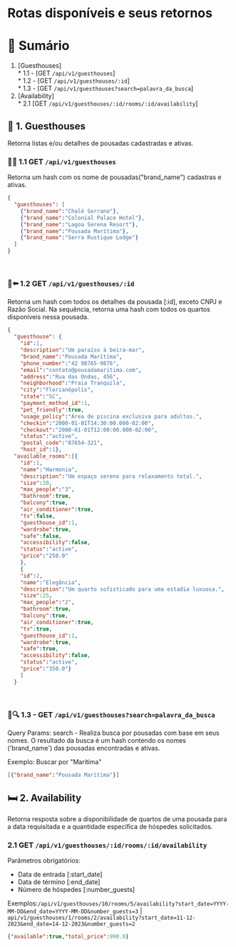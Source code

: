 # Rotas disponíveis e seus retornos

# 📑 Sumário

  1. [Guesthouses]</br>
    * 1.1 - [GET ```/api/v1/guesthouses```]</br>
    * 1.2 - [GET ```/api/v1/guesthouses/:id```]</br>
    * 1.3 - [GET ```/api/v1/guesthouses?search=palavra_da_busca```]
  2. [Availability]</br>
    * 2.1 [GET ```/api/v1/guesthouses/:id/rooms/:id/availability```]</br>

##  🏡 1. Guesthouses

  Retorna listas e/ou detalhes de pousadas cadastradas e ativas.
</br>
### 🏡🏡 1.1 GET ```/api/v1/guesthouses```

Retorna um hash com os nome de pousadas("brand_name") cadastras e ativas.

```json
{
  "guesthouses": [
    {"brand_name":"Chalé Serrano"},
    {"brand_name":"Colonial Palace Hotel"},
    {"brand_name":"Lagoa Serena Resort"},
    {"brand_name":"Pousada Marítima"},
    {"brand_name":"Serra Rustique Lodge"}
  ]
}
```

</br>

### 🏡⬅️  1.2 GET ```/api/v1/guesthouses/:id```

Retorna um hash com todos os detalhes da pousada [:id], exceto CNPJ e Razão Social. 
Na sequência, retorna uma hash com todos os quartos disponíveis nessa pousada. 
```json
{
  "guesthouse": {
    "id":1,
    "description":"Um paraíso à beira-mar",
    "brand_name":"Pousada Marítima",
    "phone_number":"42 98765-9876",
    "email":"contato@pousadamaritima.com",
    "address":"Rua das Ondas, 456",
    "neighborhood":"Praia Tranquila",
    "city":"Florianópolis",
    "state":"SC",
    "payment_method_id":1,
    "pet_friendly":true,
    "usage_policy":"Área de piscina exclusiva para adultos.",
    "checkin":"2000-01-01T14:30:00.000-02:00",
    "checkout":"2000-01-01T12:00:00.000-02:00",
    "status":"active",
    "postal_code":"87654-321",
    "host_id":1},
  "available_rooms":[{
    "id":1,
    "name":"Harmonia",
    "description":"Um espaço sereno para relaxamento total.",
    "size":20,
    "max_people":"3",
    "bathroom":true,
    "balcony":true,
    "air_conditioner":true,
    "tv":false,
    "guesthouse_id":1,
    "wardrobe":true,
    "safe":false,
    "accessibility":false,
    "status":"active",
    "price":"250.0"
    },
    {
    "id":2,
    "name":"Elegância",
    "description":"Um quarto sofisticado para uma estadia luxuosa.",
    "size":25,
    "max_people":"2",
    "bathroom":true,
    "balcony":true,
    "air_conditioner":true,
    "tv":true,
    "guesthouse_id":1,
    "wardrobe":true,
    "safe":true,
    "accessibility":false,
    "status":"active",
    "price":"350.0"}
    ]
  }
```
</br>

### 🏡🔍 1.3 - GET ```/api/v1/guesthouses?search=palavra_da_busca```

Query Params: search - Realiza busca por pousadas com base em seus nomes.
O resultado da busca é um hash contendo os nomes ('brand_name') das pousadas encontradas e ativas.

Exemplo: Buscar por "Marítima"

```json
[{"brand_name":"Pousada Marítima"}]
```

##  🛏️ 2. Availability

Retorna resposta sobre a disponibilidade de quartos de uma pousada para a data requisitada e a quantidade específica de hóspedes solicitados.

### 2.1 GET ```/api/v1/guesthouses/:id/rooms/:id/availability```

Parâmetros obrigatórios:

- Data de entrada [:start_date]
- Data de término [:end_date]
- Número de hóspedes [:number_guests]

Exemplos:```/api/v1/guesthouses/10/rooms/5/availability?start_date=YYYY-MM-DD&end_date=YYYY-MM-DD&number_guests=3``` | </br>
```api/v1/guesthouses/1/rooms/2/availability?start_date=11-12-2023&end_date=14-12-2023&number_guests=2```

```json
{"available":true,"total_price":990.0}
```




  
